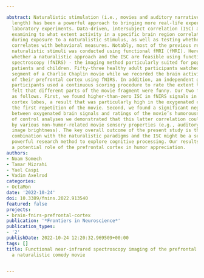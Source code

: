 ---
abstract: Naturalistic stimulation (i.e., movies and auditory narratives of some minutes’
  length) has been a powerful approach to bringing more real-life experiences into
  laboratory experiments. Data-driven, intersubject correlation (ISC) analysis permits
  examining to what extent activity in a specific brain region correlates across participants
  during exposure to a naturalistic stimulus, as well as testing whether neural activity
  correlates with behavioral measures. Notably, most of the previous research with
  naturalistic stimuli was conducted using functional fMRI (fMRI). Here, we tested
  whether a naturalistic approach and the ISC are feasible using functional near-infrared
  spectroscopy (fNIRS) - the imaging method particularly suited for populations of
  patients and children. Fifty-three healthy adult participants watched twice a 3-min
  segment of a Charlie Chaplin movie while we recorded the brain activity on the surface
  of their prefrontal cortex using fNIRS. In addition, an independent group of 18
  participants used a continuous scoring procedure to rate the extent to which they
  felt that different parts of the movie fragment were funny. Our two findings were
  as follows. First, we found higher-than-zero ISC in fNIRS signals in the prefrontal
  cortex lobes, a result that was particularly high in the oxygenated channels during
  the first repetition of the movie. Second, we found a significant negative correlation
  between oxygenated brain signals and ratings of the movie’s humorousness. In a series
  of control analyses we demonstrated that this latter correlation could not be explained
  by various non-humor-related movie sensory properties (e.g., auditory volume and
  image brightness). The key overall outcome of the present study is that fNIRS in
  combination with the naturalistic paradigms and the ISC might be a sensitive and
  powerful research method to explore cognitive processing. Our results also suggest
  a potential role of the prefrontal cortex in humor appreciation.
authors:
- Noam Somech
- Tamar Mizrahi
- Yael Caspi
- Vadim Axelrod
categories:
- OctaMon
date: '2022-10-24'
doi: 10.3389/fnins.2022.913540
featured: false
projects:
- brain-fnirs-prefrontal-cortex
publication: '*Frontiers in Neuroscience*'
publication_types:
- '2'
publishDate: 2022-10-24 12:20:32.969509+00:00
tags: []
title: Functional near-infrared spectroscopy imaging of the prefrontal cortex during
  a naturalistic comedy movie

---
